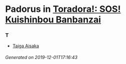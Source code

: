 # Padorus in [Toradora!: SOS! Kuishinbou Banbanzai](https://myanimelist.net/anime/6127/Toradora__SOS_Kuishinbou_Banbanzai)

### T
* [Taiga Aisaka](https://github.com/shadow578/Project-Padoru/blob/master/table-of-contents/characters/TaigaAisaka.md)

###### Generated on 2019-12-01T17:16:43
